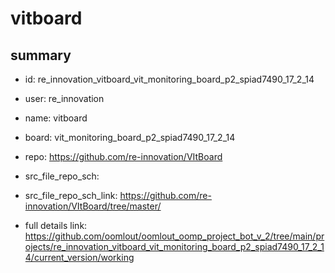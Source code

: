 # vitboard
 
## summary 
* id: re_innovation_vitboard_vit_monitoring_board_p2_spiad7490_17_2_14
* user: re_innovation
* name: vitboard
* board: vit_monitoring_board_p2_spiad7490_17_2_14
* repo: https://github.com/re-innovation/VItBoard



* src_file_repo_sch: 
* src_file_repo_sch_link: https://github.com/re-innovation/VItBoard/tree/master/
* full details link: https://github.com/oomlout/oomlout_oomp_project_bot_v_2/tree/main/projects/re_innovation_vitboard_vit_monitoring_board_p2_spiad7490_17_2_14/current_version/working  







